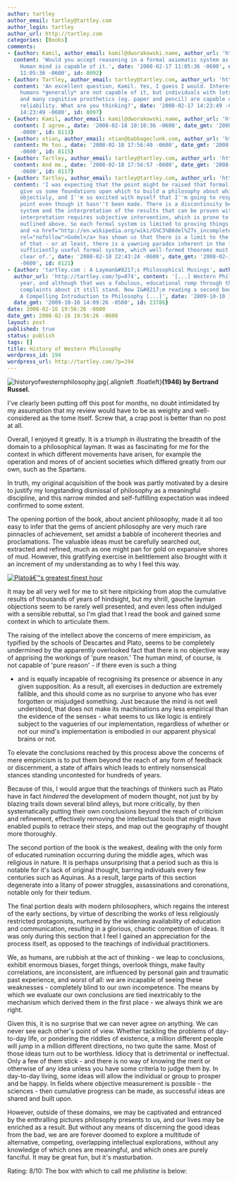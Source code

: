 ```yaml
---
author: tartley
author_email: tartley@tartley.com
author_login: tartley
author_url: http://tartley.com
categories: [Books]
comments:
- {author: Kamil, author_email: kamil@dworakowski.name, author_url: 'http://blog.kamil.dworakowski.name',
  content: 'Would you accept reasoning in a formal axiomatic system as pure reason?
    Human mind is capable of it.', date: '2008-02-17 11:05:36 -0600', date_gmt: '2008-02-17
    11:05:36 -0600', id: 8092}
- {author: Tartley, author_email: tartley@tartley.com, author_url: 'http://tartley.com',
  content: 'An excellent question, Kamil. Yes, I guess I would. Interesting also that
    humans *generally* are not capable of it, but individuals with lots of training
    and many cognitive prosthetics (eg. paper and pencil) are capable of it with reasonable
    reliability. What are you thinking?', date: '2008-02-17 14:23:49 -0600', date_gmt: '2008-02-17
    14:23:49 -0600', id: 8097}
- {author: Kamil, author_email: kamil@dworakowski.name, author_url: 'http://blog.kamil.dworakowski.name',
  content: I agree., date: '2008-02-18 10:10:36 -0600', date_gmt: '2008-02-18 10:10:36
    -0600', id: 8113}
- {author: xtian, author_email: xtian@babbageclunk.com, author_url: 'http://babbageclunk.com',
  content: Me too., date: '2008-02-18 17:56:40 -0600', date_gmt: '2008-02-18 17:56:40
    -0600', id: 8115}
- {author: Tartley, author_email: tartley@tartley.com, author_url: 'http://tartley.com',
  content: And me., date: '2008-02-18 17:56:57 -0600', date_gmt: '2008-02-18 17:56:57
    -0600', id: 8117}
- {author: Tartley, author_email: tartley@tartley.com, author_url: 'http://tartley.com',
  content: 'I was expecting that the point might be raised that formal systems therefore
    give us some foundations upon which to build a philosophy about which we can speak
    objectivly, and I''m so excited with myself that I''m going to respond to the
    point even though it hasn''t been made. There is a discontinuity between any formal
    system and the interpretation of the results that can be proven with it - that
    interpretation requires subjective intervention, which is prone to the human fallibilities
    outlined above. So each formal system is limited to proving things about itself,
    and <a href="http://en.wikipedia.org/wiki/G%C3%B6del%27s_incompleteness_theorems"
    rel="nofollow">Godel</a> has shown us that there is a limit to the usefulness
    of that - or at least, there is a yawning paradox inherent in the fabric of any
    sufficiently useful formal system, which well-formed theorems must steer well
    clear of.', date: '2008-02-18 22:43:24 -0600', date_gmt: '2008-02-18 22:43:24
    -0600', id: 8121}
- {author: 'tartley.com : A Layman&#8217;s Philosophical Musings', author_email: '',
  author_url: 'http://tartley.com/?p=874', content: '[...] Western Philosophy last
    year, and although that was a fabulous, educational romp through the field, my
    complaints about it still stand. Now I&#8217;m reading a second book, Think :
    A Compelling Introduction to Philosophy [...]', date: '2009-10-10 15:09:26 -0500',
  date_gmt: '2009-10-10 14:09:26 -0500', id: 23786}
date: 2008-02-16 19:56:26 -0600
date_gmt: 2008-02-16 19:56:26 -0600
layout: post
published: true
status: publish
tags: []
title: History of Western Philosophy
wordpress_id: 194
wordpress_url: http://tartley.com/?p=194
---
```


![historyofwesternphilosophy.jpg](http://tartley.com/wp-content/uploads/2007/07/historyofwesternphilosophy.jpg){.alignleft
.floatleft}**(1946) by Bertrand Russel.**

I've clearly been putting off this post for *months*, no doubt
intimidated by my assumption that my review would have to be as weighty
and well-considered as the tome itself. Screw that, a crap post is
better than no post at all.

Overall, I enjoyed it greatly. It is a triumph in illustrating the
breadth of the domain to a philosophical layman. It was as fascinating
for me for the context in which different movements have arisen, for
example the operation and mores of of ancient societies which differed
greatly from our own, such as the Spartans.

In truth, my original acquisition of the book was partly motivated by a
desire to justify my longstanding dismissal of philosophy as a
meaningful discipline, and this narrow minded and self-fulfilling
expectation was indeed confirmed to some extent.

The opening portion of the book, about ancient philosophy, made it all
too easy to infer that the gems of ancient philosophy are very much rare
pinnacles of achievement, set amidst a babble of incoherent theories and
proclamations. The valuable ideas must be carefully searched out,
extracted and refined, much as one might pan for gold on expansive
shores of mud. However, this gratifying exercise in belittlement also
brought with it an increment of my understanding as to why I feel this
way.

[![Platoâ€™s greatest finest
hour](http://tartley.com/wp-content/uploads/2008/02/platos-greatest-hour.gif)](http://www.ashersarlin.com/archives/2005/01/oh_come_on_plat.php)

It may be all very well for me to sit here nitpicking from atop the
cumulative results of thousands of years of hindsight, but my shrill,
gauche layman objections seem to be rarely well presented, and even less
often indulged with a sensible rebuttal, so I'm glad that I read the
book and gained some context in which to articulate them.

The raising of the intellect above the concerns of mere empiricism, as
typified by the schools of Descartes and Plato, seems to be completely
undermined by the apparently overlooked fact that there is no objective
way of apprising the workings of 'pure reason.' The human mind, of
course, is not capable of 'pure reason' - if there even is such a thing
- and is equally incapable of recognising its presence or absence in any
given supposition. As a result, all exercises in deduction are extremely
fallible, and this should come as no surprise to anyone who has ever
forgotten or misjudged something. Just because the mind is not well
understood, that does not make its machinations any less empirical than
the evidence of the senses - what seems to us like logic is entirely
subject to the vagueries of our implementation, regardless of whether or
not our mind's implementation is embodied in our apparent physical
brains or not.

To elevate the conclusions reached by this process above the concerns of
mere empiricism is to put them beyond the reach of any form of feedback
or discernment, a state of affairs which leads to entirely nonsensical
stances standing uncontested for hundreds of years.

Because of this, I would argue that the teachings of thinkers such as
Plato have in fact *hindered* the development of modern thought, not
just by by blazing trails down several blind alleys, but more
critically, by then systematically putting their own conclusions beyond
the reach of criticism and refinement, effectively removing the
intellectual tools that might have enabled pupils to retrace their
steps, and map out the geography of thought more thoroughly.

The second portion of the book is the weakest, dealing with the only
form of educated rumination occurring during the middle ages, which was
religious in nature. It is perhaps unsurprising that a period such as
this is notable for it's lack of original thought, barring individuals
every few centuries such as Aquinas. As a result, large parts of this
section degenerate into a litany of power struggles, assassinations and
coronations, notable only for their tedium.

The final portion deals with modern philosophers, which regains the
interest of the early sections, by virtue of describing the works of
less religiously restricted protagonists, nurtured by the widening
availability of education and communication, resulting in a glorious,
chaotic competition of ideas. It was only during this section that I
feel I gained an appreciation for the process itself, as opposed to the
teachings of individual practitioners.

We, as humans, are rubbish at the act of thinking - we leap to
conclusions, exhibit enormous biases, forget things, overlook things,
make faulty correlations, are inconsistent, are influenced by personal
gain and traumatic past experience, and worst of all: we are incapable
of seeing these weaknesses - completely blind to our own incompetence.
The means by which we evaluate our own conclusions are tied inextricably
to the mechanism which derived them in the first place - we always think
we are right.

Given this, it is no surprise that we can never agree on anything. We
can never see each other's point of view. Whether tackling the problems
of day-to-day life, or pondering the riddles of existence, a million
different people will jump in a million different directions, no two
quite the same. Most of those ideas turn out to be worthless. Idiocy
that is detrimental or ineffectual. Only a few of them stick - and there
is no way of knowing the merit or otherwise of any idea unless you have
some criteria to judge them by. In day-to-day living, some ideas will
allow the individual or group to prosper and be happy. In fields where
objective measurement is possible - the sciences - then cumulative
progress can be made, as successful ideas are shared and built upon.

However, outside of these domains, we may be captivated and entranced by
the enthralling pictures philosophy presents to us, and our lives may be
enriched as a result. But without any means of discerning the good ideas
from the bad, we are are forever doomed to explore a multitude of
alternative, competing, overlapping intellectual explorations, without
any knowledge of which ones are meaningful, and which ones are purely
fanciful. It may be great fun, but it's masturbation.

Rating: 8/10: The box with which to call me *philistine* is below:
